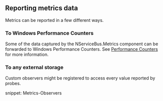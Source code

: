## Reporting metrics data

Metrics can be reported in a few different ways.

### To Windows Performance Counters

Some of the data captured by the NServiceBus.Metrics component can be forwarded to Windows Performance Counters. See [Performance Counters](./performance-counters.md) for more information.

### To any external storage

Custom observers might be registered to access every value reported by probes.

snippet: Metrics-Observers